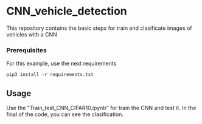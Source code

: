 # CNN_vehicle_detection
This repository contains the basic steps for train and clasificate images of vehicles with a CNN


### Prerequisites 
For this example, use the next requirements

```
pip3 install -r requirements.txt
```

## Usage
Use the "Train_test_CNN_CIFAR10.ipynb" for train the CNN and test it. In the final of the code, you can see the clasification.
